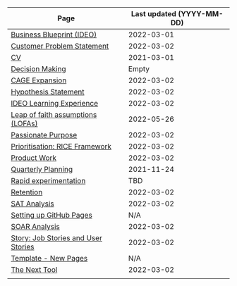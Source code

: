 | Page | Last updated (YYYY-MM-DD)| 
|---|---|
| [Business Blueprint (IDEO)](./content/businessblueprint.md) | 2022-03-01 |
| [Customer Problem Statement](./content/customerproblemstatement.md) | 2022-03-02 |
| [CV](./content/cv.md) | 2021-03-01 |
| [Decision Making](./content/decisionmaking.md) | Empty |
| [CAGE Expansion](./content/expansioncage.md) | 2022-03-02 |
| [Hypothesis Statement](./content/hypothesisstatement.md) | 2022-03-02 |
| [IDEO Learning Experience](./content/ideolearning.md) | 2022-03-02 |
| [Leap of faith assumptions (LOFAs)](./content/lofa.md) | 2022-05-26 |
| [Passionate Purpose](./content/passionatepurpose.md) | 2022-03-02 |
| [Prioritisation: RICE Framework](./content/prioritisationrice.md) | 2022-03-02 |
| [Product Work](./content/productwork.md) | 2022-03-02 |
| [Quarterly Planning](./content/quarterlyplanning.md) | 2021-11-24 |
| [Rapid experimentation](/.content/rapidexperimentation.md) | TBD |
| [Retention](./content/retention.md) | 2022-03-02 |
| [SAT Analysis](./content/satanalysis.md) | 2022-03-02 |
| [Setting up GitHub Pages](./content/setup.md) | N/A |
| [SOAR Analysis](./content/soaranalysis.md) | 2022-03-02 |
| [Story: Job Stories and User Stories](./content/storyjobuser.md) | 2022-03-02 |
| [Template - New Pages](./content/template.md) | N/A |
| [The Next Tool](./content/thenexttool.md) | 2022-03-02 |
|  |  |
